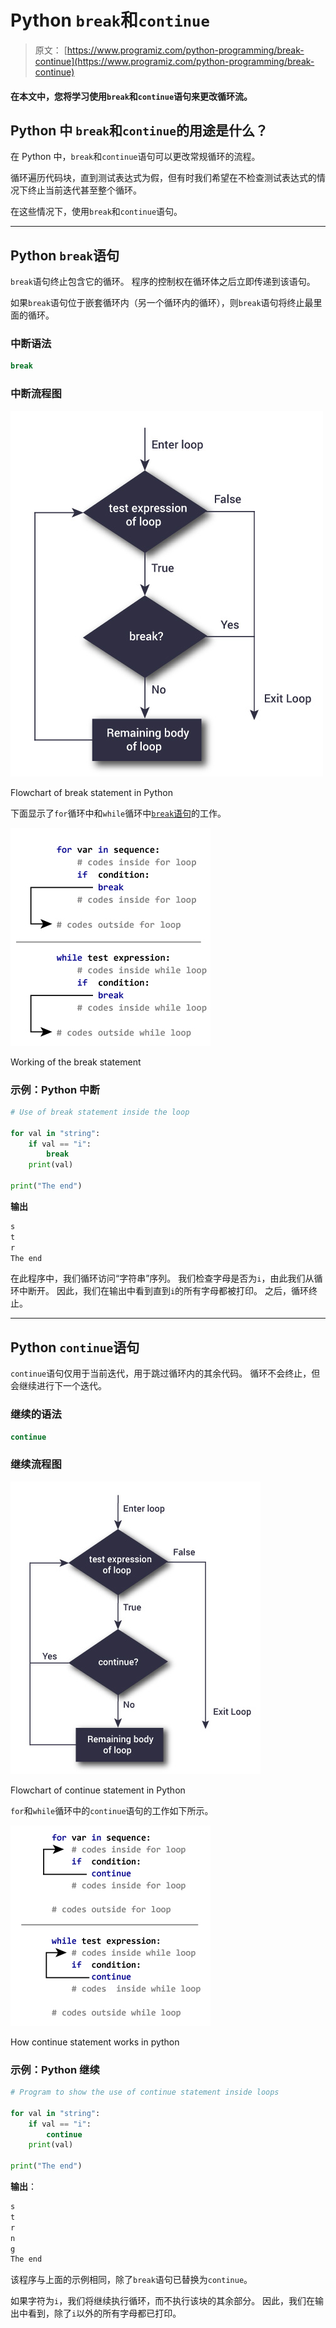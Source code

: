 # Python `break`和`continue`

> 原文： [https://www.programiz.com/python-programming/break-continue](https://www.programiz.com/python-programming/break-continue)

#### 在本文中，您将学习使用`break`和`continue`语句来更改循环流。

## Python 中 `break`和`continue`的用途是什么？

在 Python 中，`break`和`continue`语句可以更改常规循环的流程。

循环遍历代码块，直到测试表达式为假，但有时我们希望在不检查测试表达式的情况下终止当前迭代甚至整个循环。

在这些情况下，使用`break`和`continue`语句。

* * *

## Python `break`语句

`break`语句终止包含它的循环。 程序的控制权在循环体之后立即传递到该语句。

如果`break`语句位于嵌套循环内（另一个循环内的循环），则`break`语句将终止最里面的循环。

### 中断语法

```py
break
```

### 中断流程图

![Flowchart of break statement in Python](img/45ab60b74c9df2e1dcbdad452de07fd9.png "break Statement")

Flowchart of break statement in Python



下面显示了`for`循环中和`while`循环中[`break`语句](https://www.programiz.com/python-programming/for-loop)的工作。

![How the break statement works in Python](img/accebe7e5997e0d60b50265a8008db1a.png "How break statement works")

Working of the break statement



### 示例：Python 中断

```py
# Use of break statement inside the loop

for val in "string":
    if val == "i":
        break
    print(val)

print("The end")
```

**输出**

```py
s
t
r
The end
```

在此程序中，我们循环访问“字符串”序列。 我们检查字母是否为`i`，由此我们从循环中断开。 因此，我们在输出中看到直到`i`的所有字母都被打印。 之后，循环终止。

* * *

## Python `continue`语句

`continue`语句仅用于当前迭代，用于跳过循环内的其余代码。 循环不会终止，但会继续进行下一个迭代。

### 继续的语法

```py
continue
```

### 继续流程图

![Flowchart of continue statement in Python](img/d2325cc713b1c854ad54035b67cb3878.png "continue Statement")

Flowchart of continue statement in Python



`for`和`while`循环中的`continue`语句的工作如下所示。

![How continue statement works in python](img/c085ea36c70b914ad24a1d026f5247dd.png "How continue statement works")

How continue statement works in python



### 示例：Python 继续

```py
# Program to show the use of continue statement inside loops

for val in "string":
    if val == "i":
        continue
    print(val)

print("The end")
```

**输出**：

```py
s
t
r
n
g
The end
```

该程序与上面的示例相同，除了`break`语句已替换为`continue`。

如果字符为`i`，我们将继续执行循环，而不执行该块的其余部分。 因此，我们在输出中看到，除了`i`以外的所有字母都已打印。